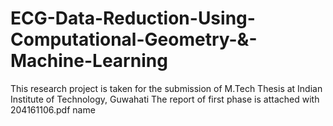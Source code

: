 # ECG-Data-Reduction-Using-Computational-Geometry-&-Machine-Learning

This research project is taken for the submission of M.Tech Thesis at Indian Institute of Technology, Guwahati
The report of first phase is attached with 204161106.pdf name
